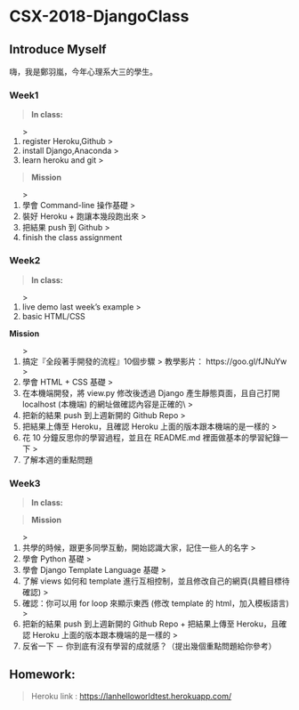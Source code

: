 # CSX-2018-DjangoClass

## Introduce Myself

嗨，我是鄭羽嵐，今年心理系大三的學生。

### Week1

> **In class:**
<ol>
>   <li>register Heroku,Github
>   <li>install Django,Anaconda
>   <li>learn heroku and git
> </ol>

> **Mission**
<ol>
>   <li>學會 Command-line 操作基礎
>   <li>裝好 Heroku + 跑讓本幾段跑出來
>   <li>把結果 push 到 Github
>   <li>finish the class assignment
</ol>

### Week2

> **In class:**
<ol>
>   <li>live demo last week’s example
>   <li>basic HTML/CSS
</ol>

**Mission**
<ol>
>   <li>搞定『全段著手開發的流程』10個步驟
>    教學影片： https://goo.gl/fJNuYw
>   <li>學會 HTML + CSS 基礎
>   <li>在本機端開發，將 view.py 修改後透過 Django 產生靜態頁面，且自己打開 localhost (本機端) 的網址做確認內容是正確的\
>   <li>把新的結果 push 到上週新開的 Github Repo
>   <li>把結果上傳至 Heroku，且確認 Heroku 上面的版本跟本機端的是一樣的
>   <li>花 10 分鐘反思你的學習過程，並且在 README.md 裡面做基本的學習紀錄一下
>   <li>了解本週的重點問題
</ol>

### Week3

> **In class:**


> **Mission**
<ol>
>   <li>共學的時候，跟更多同學互動，開始認識大家，記住一些人的名字
>   <li>學會 Python 基礎
>   <li>學會 Django Template Language 基礎
>   <li>了解 views 如何和 template 進行互相控制，並且修改自己的網頁(具體目標待確認)
>   <li>確認：你可以用 for loop 來顯示東西 (修改 template 的 html，加入模板語言)
>   <li>把新的結果 push 到上週新開的 Github Repo + 把結果上傳至 Heroku，且確認 Heroku 上面的版本跟本機端的是一樣的
>   <li>反省一下 － 你到底有沒有學習的成就感？（提出幾個重點問題給你參考）
</ol>



## Homework:
> Heroku link : https://lanhelloworldtest.herokuapp.com/
